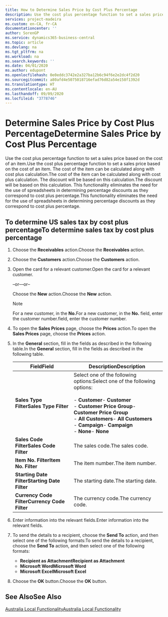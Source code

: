 ```yaml
---
title: How to Determine Sales Price by Cost Plus Percentage
description: Use the cost plus percentage function to set a sales price based on the cost of an item. The cost of the item can be calculated along with cost plus calculation. The discount will be based on this calculation.
services: project-madeira
ms.custom: en-CA, fr-CA
documentationcenter: ''
author: SorenGP
ms.service: dynamics365-business-central
ms.topic: article
ms.devlang: na
ms.tgt_pltfrm: na
ms.workload: na
ms.search.keywords: ''
ms.date: 04/01/2020
ms.author: edupont
ms.openlocfilehash: 0e0eddc3742e2a327ba12b6c94f6e2e2dc4f2d20
ms.sourcegitcommit: a80afd4e5075018716efad76d82a54e158f1392d
ms.translationtype: HT
ms.contentlocale: en-AU
ms.lasthandoff: 09/09/2020
ms.locfileid: "3778746"
---
```

# <a name="determine-sales-price-by-cost-plus-percentage"></a><span data-ttu-id="61e72-105">Determine Sales Price by Cost Plus Percentage</span><span class="sxs-lookup"><span data-stu-id="61e72-105">Determine Sales Price by Cost Plus Percentage</span></span>
<span data-ttu-id="61e72-106">Use the cost plus percentage function to set a sales price based on the cost of an item.</span><span class="sxs-lookup"><span data-stu-id="61e72-106">Use the cost plus percentage function to set a sales price based on the cost of an item.</span></span> <span data-ttu-id="61e72-107">The cost of the item can be calculated along with cost plus calculation.</span><span class="sxs-lookup"><span data-stu-id="61e72-107">The cost of the item can be calculated along with cost plus calculation.</span></span> <span data-ttu-id="61e72-108">The discount will be based on this calculation.</span><span class="sxs-lookup"><span data-stu-id="61e72-108">The discount will be based on this calculation.</span></span> <span data-ttu-id="61e72-109">This functionality eliminates the need for the use of spreadsheets in determining percentage discounts as they correspond to cost plus percentage.</span><span class="sxs-lookup"><span data-stu-id="61e72-109">This functionality eliminates the need for the use of spreadsheets in determining percentage discounts as they correspond to cost plus percentage.</span></span>  

## <a name="to-determine-sales-tax-by-cost-plus-percentage"></a><span data-ttu-id="61e72-110">To determine US sales tax by cost plus percentage</span><span class="sxs-lookup"><span data-stu-id="61e72-110">To determine sales tax by cost plus percentage</span></span>  

1.  <span data-ttu-id="61e72-111">Choose the **Receivables** action.</span><span class="sxs-lookup"><span data-stu-id="61e72-111">Choose the **Receivables** action.</span></span>  
3.  <span data-ttu-id="61e72-112">Choose the **Customers** action.</span><span class="sxs-lookup"><span data-stu-id="61e72-112">Choose the **Customers** action.</span></span>  
4.  <span data-ttu-id="61e72-113">Open the card for a relevant customer.</span><span class="sxs-lookup"><span data-stu-id="61e72-113">Open the card for a relevant customer.</span></span>  

     <span data-ttu-id="61e72-114">–or–</span><span class="sxs-lookup"><span data-stu-id="61e72-114">–or–</span></span>  

    <span data-ttu-id="61e72-115">Choose the **New** action.</span><span class="sxs-lookup"><span data-stu-id="61e72-115">Choose the **New** action.</span></span>  

    > [!NOTE]  
    >  <span data-ttu-id="61e72-116">For a new customer, in the **No.**</span><span class="sxs-lookup"><span data-stu-id="61e72-116">For a new customer, in the **No.**</span></span> <span data-ttu-id="61e72-117">field, enter the customer number.</span><span class="sxs-lookup"><span data-stu-id="61e72-117">field, enter the customer number.</span></span>  

5.  <span data-ttu-id="61e72-118">To open the **Sales Prices** page, choose the **Prices** action.</span><span class="sxs-lookup"><span data-stu-id="61e72-118">To open the **Sales Prices** page, choose the **Prices** action.</span></span>  
6.  <span data-ttu-id="61e72-119">In the **General** section, fill in the fields as described in the following table.</span><span class="sxs-lookup"><span data-stu-id="61e72-119">In the **General** section, fill in the fields as described in the following table.</span></span>  

    |<span data-ttu-id="61e72-120">Field</span><span class="sxs-lookup"><span data-stu-id="61e72-120">Field</span></span>|<span data-ttu-id="61e72-121">Description</span><span class="sxs-lookup"><span data-stu-id="61e72-121">Description</span></span>|  
    |-----------|-----------------|  
    |<span data-ttu-id="61e72-122">**Sales Type Filter**</span><span class="sxs-lookup"><span data-stu-id="61e72-122">**Sales Type Filter**</span></span>|<span data-ttu-id="61e72-123">Select one of the following options:</span><span class="sxs-lookup"><span data-stu-id="61e72-123">Select one of the following options:</span></span><br /><br /> <span data-ttu-id="61e72-124">-   **Customer**</span><span class="sxs-lookup"><span data-stu-id="61e72-124">-   **Customer**</span></span><br /><span data-ttu-id="61e72-125">-   **Customer Price Group**</span><span class="sxs-lookup"><span data-stu-id="61e72-125">-   **Customer Price Group**</span></span><br /><span data-ttu-id="61e72-126">-   **All Customers**</span><span class="sxs-lookup"><span data-stu-id="61e72-126">-   **All Customers**</span></span><br /><span data-ttu-id="61e72-127">-   **Campaign**</span><span class="sxs-lookup"><span data-stu-id="61e72-127">-   **Campaign**</span></span><br /><span data-ttu-id="61e72-128">-   **None**</span><span class="sxs-lookup"><span data-stu-id="61e72-128">-   **None**</span></span>|  
    |<span data-ttu-id="61e72-129">**Sales Code Filter**</span><span class="sxs-lookup"><span data-stu-id="61e72-129">**Sales Code Filter**</span></span>|<span data-ttu-id="61e72-130">The sales code.</span><span class="sxs-lookup"><span data-stu-id="61e72-130">The sales code.</span></span>|  
    |<span data-ttu-id="61e72-131">**Item No. Filter**</span><span class="sxs-lookup"><span data-stu-id="61e72-131">**Item No. Filter**</span></span>|<span data-ttu-id="61e72-132">The item number.</span><span class="sxs-lookup"><span data-stu-id="61e72-132">The item number.</span></span>|  
    |<span data-ttu-id="61e72-133">**Starting Date Filter**</span><span class="sxs-lookup"><span data-stu-id="61e72-133">**Starting Date Filter**</span></span>|<span data-ttu-id="61e72-134">The starting date.</span><span class="sxs-lookup"><span data-stu-id="61e72-134">The starting date.</span></span>|  
    |<span data-ttu-id="61e72-135">**Currency Code Filter**</span><span class="sxs-lookup"><span data-stu-id="61e72-135">**Currency Code Filter**</span></span>|<span data-ttu-id="61e72-136">The currency code.</span><span class="sxs-lookup"><span data-stu-id="61e72-136">The currency code.</span></span>|  

7.  <span data-ttu-id="61e72-137">Enter information into the relevant fields.</span><span class="sxs-lookup"><span data-stu-id="61e72-137">Enter information into the relevant fields.</span></span>  
8.  <span data-ttu-id="61e72-138">To send the details to a recipient, choose the **Send To** action, and then select one of the following formats:</span><span class="sxs-lookup"><span data-stu-id="61e72-138">To send the details to a recipient, choose the **Send To** action, and then select one of the following formats:</span></span>  

    - <span data-ttu-id="61e72-139">**Recipient as Attachment**</span><span class="sxs-lookup"><span data-stu-id="61e72-139">**Recipient as Attachment**</span></span>  
    - <span data-ttu-id="61e72-140">**Microsoft Word**</span><span class="sxs-lookup"><span data-stu-id="61e72-140">**Microsoft Word**</span></span>  
    - <span data-ttu-id="61e72-141">**Microsoft Excel**</span><span class="sxs-lookup"><span data-stu-id="61e72-141">**Microsoft Excel**</span></span>  

9. <span data-ttu-id="61e72-142">Choose the **OK** button.</span><span class="sxs-lookup"><span data-stu-id="61e72-142">Choose the **OK** button.</span></span>  

## <a name="see-also"></a><span data-ttu-id="61e72-143">See Also</span><span class="sxs-lookup"><span data-stu-id="61e72-143">See Also</span></span>  
 [<span data-ttu-id="61e72-144">Australia Local Functionality</span><span class="sxs-lookup"><span data-stu-id="61e72-144">Australia Local Functionality</span></span>](australia-local-functionality.md)
